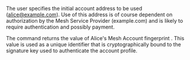 The user specifies the initial account address to be used (alice@example.com). Use of this address
is of course dependent on authorization by the Mesh Service Provider (example.com)
and is likely to require authentication and possibly payment.


The command returns the value of Alice's Mesh Account fingerprint . 
This value is used as a unique identifier that is cryptographically bound to the signature key used
to authenticate the account profile.

